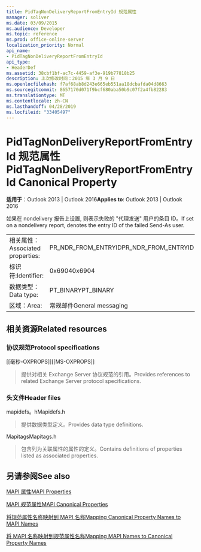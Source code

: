 ```yaml
---
title: PidTagNonDeliveryReportFromEntryId 规范属性
manager: soliver
ms.date: 03/09/2015
ms.audience: Developer
ms.topic: reference
ms.prod: office-online-server
localization_priority: Normal
api_name:
- PidTagNonDeliveryReportFromEntryId
api_type:
- HeaderDef
ms.assetid: 38cbf1bf-ac7c-4459-af3e-919b77818b25
description: 上次修改时间：2015 年 3 月 9 日
ms.openlocfilehash: f7af68ab8d243e665eb551aa18dcbafda04d8663
ms.sourcegitcommit: 8657170d071f9bcf680aba50b9c07f2a4fb82283
ms.translationtype: MT
ms.contentlocale: zh-CN
ms.lasthandoff: 04/28/2019
ms.locfileid: "33405497"
---
```

# <a name="pidtagnondeliveryreportfromentryid-canonical-property"></a><span data-ttu-id="53e5b-103">PidTagNonDeliveryReportFromEntryId 规范属性</span><span class="sxs-lookup"><span data-stu-id="53e5b-103">PidTagNonDeliveryReportFromEntryId Canonical Property</span></span>

  
  
<span data-ttu-id="53e5b-104">**适用于**：Outlook 2013 | Outlook 2016</span><span class="sxs-lookup"><span data-stu-id="53e5b-104">**Applies to**: Outlook 2013 | Outlook 2016</span></span> 
  
<span data-ttu-id="53e5b-105">如果在 nondelivery 报告上设置, 则表示失败的 "代理发送" 用户的条目 ID。</span><span class="sxs-lookup"><span data-stu-id="53e5b-105">If set on a nondelivery report, denotes the entry ID of the failed Send-As user.</span></span>
  
|||
|:-----|:-----|
|<span data-ttu-id="53e5b-106">相关属性：</span><span class="sxs-lookup"><span data-stu-id="53e5b-106">Associated properties:</span></span>  <br/> |<span data-ttu-id="53e5b-107">PR_NDR_FROM_ENTRYID</span><span class="sxs-lookup"><span data-stu-id="53e5b-107">PR_NDR_FROM_ENTRYID</span></span>  <br/> |
|<span data-ttu-id="53e5b-108">标识符:</span><span class="sxs-lookup"><span data-stu-id="53e5b-108">Identifier:</span></span>  <br/> |<span data-ttu-id="53e5b-109">0x6904</span><span class="sxs-lookup"><span data-stu-id="53e5b-109">0x6904</span></span>  <br/> |
|<span data-ttu-id="53e5b-110">数据类型：</span><span class="sxs-lookup"><span data-stu-id="53e5b-110">Data type:</span></span>  <br/> |<span data-ttu-id="53e5b-111">PT_BINARY</span><span class="sxs-lookup"><span data-stu-id="53e5b-111">PT_BINARY</span></span>  <br/> |
|<span data-ttu-id="53e5b-112">区域：</span><span class="sxs-lookup"><span data-stu-id="53e5b-112">Area:</span></span>  <br/> |<span data-ttu-id="53e5b-113">常规邮件</span><span class="sxs-lookup"><span data-stu-id="53e5b-113">General messaging</span></span>  <br/> |
   
## <a name="related-resources"></a><span data-ttu-id="53e5b-114">相关资源</span><span class="sxs-lookup"><span data-stu-id="53e5b-114">Related resources</span></span>

### <a name="protocol-specifications"></a><span data-ttu-id="53e5b-115">协议规范</span><span class="sxs-lookup"><span data-stu-id="53e5b-115">Protocol specifications</span></span>

<span data-ttu-id="53e5b-116">[[毫秒-OXPROPS]]</span><span class="sxs-lookup"><span data-stu-id="53e5b-116">[[MS-OXPROPS]]</span></span> 
  
> <span data-ttu-id="53e5b-117">提供对相关 Exchange Server 协议规范的引用。</span><span class="sxs-lookup"><span data-stu-id="53e5b-117">Provides references to related Exchange Server protocol specifications.</span></span>
    
### <a name="header-files"></a><span data-ttu-id="53e5b-118">头文件</span><span class="sxs-lookup"><span data-stu-id="53e5b-118">Header files</span></span>

<span data-ttu-id="53e5b-119">mapidefs。h</span><span class="sxs-lookup"><span data-stu-id="53e5b-119">Mapidefs.h</span></span>
  
> <span data-ttu-id="53e5b-120">提供数据类型定义。</span><span class="sxs-lookup"><span data-stu-id="53e5b-120">Provides data type definitions.</span></span>
    
<span data-ttu-id="53e5b-121">Mapitags</span><span class="sxs-lookup"><span data-stu-id="53e5b-121">Mapitags.h</span></span>
  
> <span data-ttu-id="53e5b-122">包含列为关联属性的属性的定义。</span><span class="sxs-lookup"><span data-stu-id="53e5b-122">Contains definitions of properties listed as associated properties.</span></span>
    
## <a name="see-also"></a><span data-ttu-id="53e5b-123">另请参阅</span><span class="sxs-lookup"><span data-stu-id="53e5b-123">See also</span></span>



[<span data-ttu-id="53e5b-124">MAPI 属性</span><span class="sxs-lookup"><span data-stu-id="53e5b-124">MAPI Properties</span></span>](mapi-properties.md)
  
[<span data-ttu-id="53e5b-125">MAPI 规范属性</span><span class="sxs-lookup"><span data-stu-id="53e5b-125">MAPI Canonical Properties</span></span>](mapi-canonical-properties.md)
  
[<span data-ttu-id="53e5b-126">将规范属性名称映射到 MAPI 名称</span><span class="sxs-lookup"><span data-stu-id="53e5b-126">Mapping Canonical Property Names to MAPI Names</span></span>](mapping-canonical-property-names-to-mapi-names.md)
  
[<span data-ttu-id="53e5b-127">将 MAPI 名称映射到规范属性名称</span><span class="sxs-lookup"><span data-stu-id="53e5b-127">Mapping MAPI Names to Canonical Property Names</span></span>](mapping-mapi-names-to-canonical-property-names.md)

